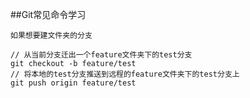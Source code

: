 ##Git常见命令学习

	如果想要建文件夹的分支
	
	// 从当前分支迁出一个feature文件夹下的test分支
	git checkout -b feature/test
	// 将本地的test分支推送到远程的feature文件夹下的test分支上
	git push origin feature/test